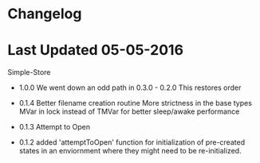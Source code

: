 # Changelog

# Last Updated 05-05-2016

Simple-Store
+ 1.0.0
	We went down an odd path in 0.3.0 - 0.2.0
	This restores order
	
+ 0.1.4
  Better filename creation routine
  More strictness in the base types
  MVar in lock instead of TMVar for better sleep/awake performance

+ 0.1.3
  Attempt to Open
+ 0.1.2
  added 'attemptToOpen' function for initialization of pre-created states in an
  enviornment where they might need to be re-initialized.

